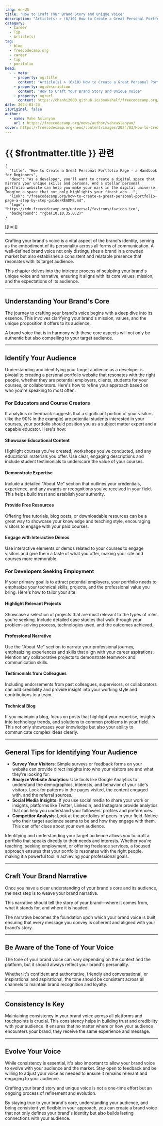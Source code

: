 ```yaml
---
lang: en-US
title: "How to Craft Your Brand Story and Unique Voice"
description: "Article(s) > (6/10) How to Create a Great Personal Portfolio Page - a Handbook for Beginners" 
category:
  - Career
  - Tip
  - Article(s)
tag:
  - blog
  - freecodecamp.org
  - career
  - tip
  - portfolio
head:
  - - meta:
    - property: og:title
      content: "Article(s) > (6/10) How to Create a Great Personal Portfolio Page - a Handbook for Beginners"
    - property: og:description
      content: "How to Craft Your Brand Story and Unique Voice"
    - property: og:url
      content: https://chanhi2000.github.io/bookshelf/freecodecamp.org/how-to-create-a-great-personal-portfolio-page-a-step-by-step-guide/how-to-craft-your-brand-story-and-unique-voice.html
date: 2024-03-23
isOriginal: false
author:
  - name: Vahe Aslanyan
    url : https://freecodecamp.org/news/author/vaheaslanyan/
cover: https://freecodecamp.org/news/content/images/2024/03/How-to-Create-a-Great-Personal-Portfolio-Page-Cover--1-.png
---
```


# {{ $frontmatter.title }} 관련

```component VPCard
{
  "title": "How to Create a Great Personal Portfolio Page - a Handbook for Beginners",
  "desc": "As a developer, you'll want to create a digital space that mirrors your unique skills and persona. And a stellar personal portfolio website can help you make your mark in the digital universe.  Imagine a space that not only highlights your finest ach...",
  "link": "/freecodecamp.org/how-to-create-a-great-personal-portfolio-page-a-step-by-step-guide/README.md",
  "logo": "https://cdn.freecodecamp.org/universal/favicons/favicon.ico",
  "background": "rgba(10,10,35,0.2)"
}
```

[[toc]]

---

<SiteInfo
  name="How to Create a Great Personal Portfolio Page - a Handbook for Beginners"
  desc="As a developer, you'll want to create a digital space that mirrors your unique skills and persona. And a stellar personal portfolio website can help you make your mark in the digital universe.  Imagine a space that not only highlights your finest ach..."
  url="https://freecodecamp.org/news/how-to-create-a-great-personal-portfolio-page-a-step-by-step-guide#heading-how-to-craft-your-brand-story-and-unique-voice"
  logo="https://cdn.freecodecamp.org/universal/favicons/favicon.ico"
  preview="https://freecodecamp.org/news/content/images/2024/03/How-to-Create-a-Great-Personal-Portfolio-Page-Cover--1-.png"/>

Crafting your brand's voice is a vital aspect of the brand's identity, serving as the embodiment of its personality across all forms of communication. A well-defined brand voice not only distinguishes a brand in a crowded market but also establishes a consistent and relatable presence that resonates with its target audience.

This chapter delves into the intricate process of sculpting your brand's unique voice and narrative, ensuring it aligns with its core values, mission, and the expectations of its audience.

---

## Understanding Your Brand's Core

The journey to crafting your brand's voice begins with a deep dive into its essence. This involves clarifying your brand's mission, values, and the unique proposition it offers to its audience.

A brand voice that is in harmony with these core aspects will not only be authentic but also compelling to your target audience.

---

## Identify Your Audience

Understanding and identifying your target audience as a developer is pivotal to creating a personal portfolio website that resonates with the right people, whether they are potential employers, clients, students for your courses, or collaborators. Here's how to refine your approach based on who you're speaking to most often:

### For Educators and Course Creators

If analytics or feedback suggests that a significant portion of your visitors (like the 90% in the example) are potential students interested in your courses, your portfolio should position you as a subject matter expert and a capable educator. Here's how:

#### Showcase Educational Content

Highlight courses you've created, workshops you've conducted, and any educational materials you offer. Use clear, engaging descriptions and include student testimonials to underscore the value of your courses.

#### Demonstrate Expertise

Include a detailed "About Me" section that outlines your credentials, experience, and any awards or recognitions you've received in your field. This helps build trust and establish your authority.

#### Provide Free Resources

Offering free tutorials, blog posts, or downloadable resources can be a great way to showcase your knowledge and teaching style, encouraging visitors to engage with your paid courses.

#### Engage with Interactive Demos

Use interactive elements or demos related to your courses to engage visitors and give them a taste of what you offer, making your site and courses more memorable.

### For Developers Seeking Employment

If your primary goal is to attract potential employers, your portfolio needs to emphasize your technical skills, projects, and the professional value you bring. Here's how to tailor your site:

#### Highlight Relevant Projects

Showcase a selection of projects that are most relevant to the types of roles you're seeking. Include detailed case studies that walk through your problem-solving process, technologies used, and the outcomes achieved.

#### Professional Narrative

Use the "About Me" section to narrate your professional journey, emphasizing experiences and skills that align with your career aspirations. Mention any collaborative projects to demonstrate teamwork and communication skills.

#### Testimonials from Colleagues

Including endorsements from past colleagues, supervisors, or collaborators can add credibility and provide insight into your working style and contributions to a team.

#### Technical Blog

If you maintain a blog, focus on posts that highlight your expertise, insights into technology trends, and solutions to common problems in your field. This not only showcases your knowledge but also your ability to communicate complex ideas clearly.

---

## General Tips for Identifying Your Audience

- **Survey Your Visitors**: Simple surveys or feedback forms on your website can provide direct insights into who your visitors are and what they're looking for.
- **Analyze Website Analytics**: Use tools like Google Analytics to understand the demographics, interests, and behavior of your site's visitors. Look for patterns in the pages visited, the content engaged with, and the referral sources.
- **Social Media Insights**: If you use social media to share your work or insights, platforms like Twitter, LinkedIn, and Instagram provide analytics that can help you understand your followers' profiles and preferences.
- **Competitor Analysis**: Look at the portfolios of peers in your field. Notice who their target audience seems to be and how they engage with them. This can offer clues about your own audience.

Identifying and understanding your target audience allows you to craft a portfolio that speaks directly to their needs and interests. Whether you're teaching, seeking employment, or offering freelance services, a focused approach ensures that your portfolio resonates with the right people, making it a powerful tool in achieving your professional goals.

---

## Craft Your Brand Narrative

Once you have a clear understanding of your brand's core and its audience, the next step is to weave your brand narrative.

This narrative should tell the story of your brand—where it comes from, what it stands for, and where it is headed.

The narrative becomes the foundation upon which your brand voice is built, ensuring that every message you convey is coherent and aligned with your brand's story.

---

## Be Aware of the Tone of Your Voice

The tone of your brand voice can vary depending on the context and the platform, but it should always reflect your brand's personality.

Whether it's confident and authoritative, friendly and conversational, or inspirational and aspirational, the tone should be consistent across all channels to maintain brand recognition and loyalty.

---

## Consistency Is Key

Maintaining consistency in your brand voice across all platforms and touchpoints is crucial. This consistency helps in building trust and credibility with your audience. It ensures that no matter where or how your audience encounters your brand, they receive the same experience and message.

---

## Evolve Your Voice

While consistency is essential, it's also important to allow your brand voice to evolve with your audience and the market. Stay open to feedback and be willing to adjust your voice as needed to ensure it remains relevant and engaging to your audience.

Crafting your brand story and unique voice is not a one-time effort but an ongoing process of refinement and evolution.

By staying true to your brand's core, understanding your audience, and being consistent yet flexible in your approach, you can create a brand voice that not only defines your brand's identity but also builds lasting connections with your audience.
